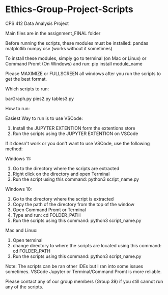 # Ethics-Group-Project-Scripts

CPS 412 Data Analysis Project

Main files are in the assignment_FINAL folder

Before running the scripts, these modules must be installed:
pandas
matplotlib
numpy
csv (works without it sometimes)

To install these modules, simply go to terminal (on Mac or Linux) or Command Promt (On Windows) and run:
pip install module_name

Please MAXIMIZE or FULLSCREEN all windows after you run the scripts to get the best format.

Which scripts to run:

barGraph.py
pies2.py
tables3.py

How to run:

Easiest Way to run is to use VSCode: 
1) Install the JUPYTER EXTENTION form the extentions store
2) Run the scripts using the JUPYTER EXTENTION on VSCode


If it doesn't work or you don't want to use VSCode, 
use the following method:

Windows 11:
1) Go to the directory where the scripts are extracted
2) Right click on the directory and open Terminal
3) Run the script using this command: python3 script_name.py


Windows 10:
1) Go to the directory where the script is extracted
2) Copy the path of the directory from the top of the window
3) Open Command Promt or Terminal
4) Type and run: cd FOLDER_PATH
5) Run the scripts using this command: python3 script_name.py


Mac and Linux:
1) Open terminal
2) change directory to where the scripts are located using this command: cd FOLDER_PATH
3) Run the scripts using this command: python3 script_name.py

Note: The scripts can be ran other IDEs but I ran into some issues sometimes. 
VSCode Jupyter or Terminal/Command Promt is more reliable.

Please contact any of our group members (Group 39) if you still cannot run any of the scripts.
